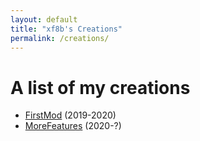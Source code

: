 ```yaml
---
layout: default
title: "xf8b's Creations"
permalink: /creations/
---
```

# A list of my creations
* [FirstMod](https://github.com/xf8b/FirstMod-v2-Remastered-Forge) (2019-2020)
* [MoreFeatures](https://github.com/xf8b/MoreFeatures) (2020-?)
